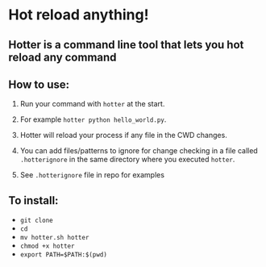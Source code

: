 # Hot reload anything!

## Hotter is a command line tool that lets you hot reload any command

## How to use:

1. Run your command with `hotter` at the start.

2. For example `hotter python hello_world.py`.

3. Hotter will reload your process if any file in the CWD changes.

4. You can add files/patterns to ignore for change checking in a file called `.hotterignore` in the same directory where you executed `hotter`.

5. See `.hotterignore` file in repo for examples

## To install:

- `git clone `
- `cd `
- `mv hotter.sh hotter`
- `chmod +x hotter`
- `export PATH=$PATH:$(pwd)`
 


